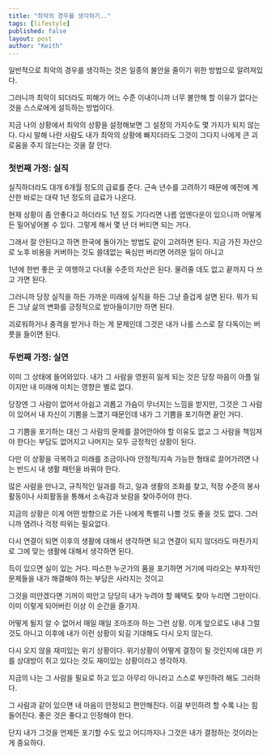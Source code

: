 ```yaml
---
title: "최악의 경우를 생각하기.."
tags: [lifestyle]
published: false
layout: post
author: "Keith"
---
```


일반적으로 최악의 경우를 생각하는 것은 일종의 불안을 줄이기 위한 방법으로 알려져있다.

그러니까 최악이 되더라도 피해가 어느 수준 이내이니까 너무 불안해 할 이유가 없다는 것을 스스로에게 설득하는 방법이다.

지금 나의 상황에서 최악의 상황을 설정해보면 그 설정의 가지수도 몇 가지가 되지 않는다. 다시 말해 나란 사람도 내가 최악의 상황에 빠지더라도 그것이 그다지 나에게 큰 괴로움을 주지 않는다는 것을 잘 안다.

### 첫번째 가정: 실직

실직하더라도 대개 6개월 정도의 급료를 준다. 근속 년수를 고려하기 때문에 예전에 계산한 바로는 대략 1년 정도의 급료가 나온다.

현재 상황이 좀 안좋다고 하더라도 1년 정도 기다리면 나름 업엔다운이 있으니까 어떻게든 밀어넣어볼 수 있다. 그렇게 해서 몇 년 더 버티면 되는 거다.

그래서 잘 안된다고 하면 한국에 돌아가는 방법도 같이 고려하면 된다. 지금 가진 자산으로 노후 비용을 커버하는 것도 쓸데없는 욕심만 버리면 어려운 일이 아니고

1년에 한번 좋은 곳 여행하고 다녀올 수준의 자산은 된다. 물려줄 데도 없고 끝까지 다 쓰고 가면 된다.

그러니까 당장 실직을 하든 가까운 미래에 실직을 하든 그냥 즐겁게 살면 된다. 뭐가 되든 그냥 삶의 변화를 긍정적으로 받아들이기만 하면 된다.

괴로워하거나 충격을 받거나 하는 게 문제인데 그것은 내가 나를 스스로 잘 다독이는 버릇을 들이면 된다.

### 두번째 가정: 실연

이미 그 상태에 들어와있다. 내가 그 사람을 영원히 잃게 되는 것은 당장 마음이 아플 일이지만 내 미래에 미치는 영향은 별로 없다. 

당장엔 그 사람이 없어서 아쉽고 괴롭고 가슴이 무너지는 느낌을 받지만, 그것은 그 사람이 있어서 내 자신이 기쁨을 느꼈기 때문인데 내가 그 기쁨을 포기하면 끝인 거다.

그 기쁨을 포기하는 대신 그 사람의 문제를 끌어안아야 할 이유도 없고 그 사람을 책임져야 한다는 부담도 없어지고 나머지는 모두 긍정적인 상황이 된다.

다만 이 상황을 극복하고 미래를 조금이나마 안정적/지속 가능한 형태로 끌어가려면 나는 반드시 내 생활 패턴을 바꿔야 한다. 

많은 사람을 만나고, 규칙적인 일과를 하고, 일과 생활의 조화를 찾고, 적정 수준의 봉사활동이나 사회활동을 통해서 소속감과 보람을 찾아주어야 한다.

지금의 상황은 이게 어떤 방향으로 가든 나에게 특별히 나쁠 것도 좋을 것도 없다. 그러니까 염려나 걱정 따위는 필요없다.

다시 연결이 되면 이후의 생활에 대해서 생각하면 되고 연결이 되지 않더라도 마찬가지로 그에 맞는 생활에 대해서 생각하면 된다.

득이 있으면 실이 있는 거다. 따스한 누군가의 품을 포기하면 거기에 따라오는 부차적인 문제들을 내가 해결해야 하는 부담은 사라지는 것이고

그것을 떠안겠다면 기꺼이 떠안고 당당히 내가 누려야 할 혜택도 찾아 누리면 그만이다. 이미 이렇게 되어버린 이상 이 순간을 즐기자.

어떻게 될지 알 수 없어서 매일 매일 조마조마 하는 그런 상황. 이게 앞으로도 내내 그럴 것도 아니고 이후에 내가 이런 상황이 되길 기대해도 다시 오지 않는다.

다시 오지 않을 재미있는 위기 상황이다. 위기상황이 어떻게 결정이 될 것인지에 대한 키를 상대방이 쥐고 있다는 것도 재미있는 상황이라고 생각하자.

지금의 나는 그 사람을 필요로 하고 있고 아무리 아니라고 스스로 부인하려 해도 그러하다. 

그 사람과 같이 있으면 내 마음이 안정되고 편안해진다. 이걸 부인하려 할 수록 나는 힘들어진다. 좋은 것은 좋다고 인정해야 한다.

단지 내가 그것을 언제든 포기할 수도 있고 어디까지나 그것은 내가 결정하는 것이라는 게 중요하다. 
